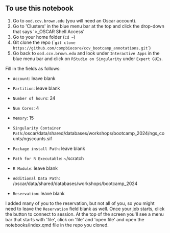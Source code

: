 ## To use this notebook

1.  Go to `ood.ccv.brown.edu` (you will need an Oscar account).
2.  Go to 'Clusters' in the blue menu bar at the top and click the drop-down that says '\>\_OSCAR Shell Access'
3.  Go to your home folder (`cd ~`)
4.  Git clone the repo (\``git clone https://github.com/compbiocore/ccv_bootcamp_annotations.git`\`)
5.  Go back to `ood.ccv.brown.edu` and look under `Interactive Apps` in the blue menu bar and click on `RStudio on Singularity` under `Expert GUIs`.

Fill in the fields as follows:

-   `Account`: leave blank

-   `Partition`: leave blank

-   `Number of hours`: 24

-   `Num Cores`: 4

-   `Memory`: 15

-   `Singularity Container Path`:/oscar/data/shared/databases/workshops/bootcamp_2024/ngs_counts/ngscounts.sif

-   `Package install Path`: leave blank

-   `Path for R Executable`: ~/scratch

-   `R Module`: leave blank

-   `Additional Data Path`: /oscar/data/shared/databases/workshops/bootcamp_2024

-   `Reservation`: leave blank

I added many of you to the reservation, but not all of you, so you might need to leave the `Reservation` field blank as well. Once your job starts, click the button to connect to session. At the top of the screen you'll see a menu bar that starts with 'file', click on 'file' and 'open file' and open the notebooks/index.qmd file in the repo you cloned. 
